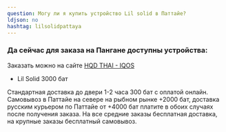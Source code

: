 ```yaml
---
question: Могу ли я купить устройство Lil solid в Паттайе?
ldjson: no
hashtag: lilsolidpattaya
---
```


### Да сейчас для заказа на Пангане доступны устройства:

Заказать можно на сайте [HQD THAI - IQOS](https://hqdthai.ru/iqos/)

* Lil Solid 3000 бат 


Стандартная доставка до двери 1-2 часа  300 бат с оплатой онлайн. Самовывоз в Паттайе на севере на рыбном рынке +2000 бат, доставка русским курьером по Паттайе от +4000 бат платите в обоих случаях после получения заказа. На все средние заказы бесплатная доставка, на крупные заказы бесплатный самовывоз.
